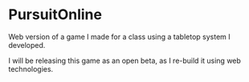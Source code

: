# PursuitOnline
Web version of a game I made for a class using a tabletop system I developed.

I will be releasing this game as an open beta, as I re-build it using web technologies.
